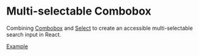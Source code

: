 # Multi-selectable Combobox

<p data-description>
  Combining <a href="/components/combobox">Combobox</a> and <a href="/components/select">Select</a> to create an accessible multi-selectable search input in React.
</p>

<a href="./index.tsx" data-playground>Example</a>
